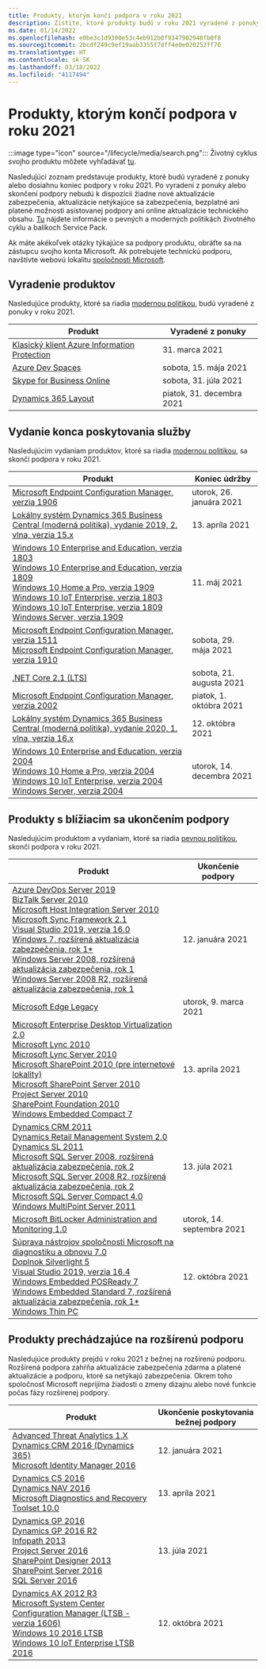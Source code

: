 ```yaml
---
title: Produkty, ktorým končí podpora v roku 2021
description: Zistite, ktoré produkty budú v roku 2021 vyradené z ponuky, ktorých podpora skončí alebo ktoré sa presunú z bežnej do rozšírenej podpory.
ms.date: 01/14/2022
ms.openlocfilehash: e0be3c1d9300e53c4eb912b0f9347902948fb0f8
ms.sourcegitcommit: 2bcdf249c9ef19aab3355f7dff4e0e020252ff76
ms.translationtype: HT
ms.contentlocale: sk-SK
ms.lasthandoff: 03/18/2022
ms.locfileid: "4117494"
---
```

# <a name="products-ending-support-in-2021"></a>Produkty, ktorým končí podpora v roku 2021

:::image type="icon" source="/lifecycle/media/search.png":::
Životný cyklus svojho produktu môžete vyhľadávať [tu](/lifecycle/products/).

Nasledujúci zoznam predstavuje produkty, ktoré budú vyradené z ponuky alebo dosiahnu koniec podpory v roku 2021. Po vyradení z ponuky alebo skončení podpory nebudú k dispozícii žiadne nové aktualizácie zabezpečenia, aktualizácie netýkajúce sa zabezpečenia, bezplatné ani platené možnosti asistovanej podpory ani online aktualizácie technického obsahu. [Tu](/lifecycle/overview/product-end-of-support-overview) nájdete informácie o pevných a moderných politikách životného cyklu a balíkoch Service Pack.

Ak máte akékoľvek otázky týkajúce sa podpory produktu, obráťte sa na zástupcu svojho konta Microsoft. Ak potrebujete technickú podporu, navštívte webovú lokalitu [spoločnosti Microsoft](https://support.microsoft.com/contactus/?ws=support).

## <a name="product-retirements"></a>Vyradenie produktov

Nasledujúce produkty, ktoré sa riadia [modernou politikou](/lifecycle/policies/modern), budú vyradené z ponuky v roku 2021.

| Produkt | Vyradené z ponuky |
| --- | --- |
| [Klasický klient Azure Information Protection](/lifecycle/products/azure-information-protection-classic-client?branch=live)<br> | 31. marca 2021 |
| [Azure Dev Spaces](/lifecycle/products/azure-dev-spaces?branch=live)<br> | sobota, 15. mája 2021 |
| [Skype for Business Online](/lifecycle/products/skype-for-business-online?branch=live)<br> | sobota, 31. júla 2021 |
| [Dynamics 365 Layout](/lifecycle/products/dynamics-365-layout?branch=live)<br> | piatok, 31. decembra 2021 |


## <a name="release-end-of-servicing"></a>Vydanie konca poskytovania služby

Nasledujúcim vydaniam produktov, ktoré sa riadia [modernou politikou](/lifecycle/policies/modern), sa skončí podpora v roku 2021.

| Produkt | Koniec údržby |
| --- | --- |
| [Microsoft Endpoint Configuration Manager, verzia 1906](/lifecycle/products/microsoft-endpoint-configuration-manager?branch=live)<br> | utorok, 26. januára 2021 |
| [Lokálny systém Dynamics 365 Business Central (moderná politika), vydanie 2019, 2. vlna, verzia 15.x](/lifecycle/products/dynamics-365-business-central-onpremises-modern-policy?branch=live)<br> | 13. apríla 2021 |
| [Windows 10 Enterprise and Education, verzia 1803](/lifecycle/products/windows-10-enterprise-and-education?branch=live)<br>[Windows 10 Enterprise and Education, verzia 1809](/lifecycle/products/windows-10-enterprise-and-education?branch=live)<br>[Windows 10 Home a Pro, verzia 1909](/lifecycle/products/windows-10-home-and-pro?branch=live)<br>[Windows 10 IoT Enterprise, verzia 1803](/lifecycle/products/windows-10-iot-enterprise?branch=live)<br>[Windows 10 IoT Enterprise, verzia 1809](/lifecycle/products/windows-10-iot-enterprise?branch=live)<br>[Windows Server, verzia 1909](/lifecycle/products/windows-server?branch=live)<br> | 11. máj 2021 |
| [Microsoft Endpoint Configuration Manager, verzia 1511](/lifecycle/products/microsoft-endpoint-configuration-manager?branch=live)<br>[Microsoft Endpoint Configuration Manager, verzia 1910](/lifecycle/products/microsoft-endpoint-configuration-manager?branch=live)<br> | sobota, 29. mája 2021 |
| [.NET Core 2.1 (LTS)](/lifecycle/products/microsoft-net-and-net-core?branch=live)<br> | sobota, 21. augusta 2021 |
| [Microsoft Endpoint Configuration Manager, verzia 2002](/lifecycle/products/microsoft-endpoint-configuration-manager?branch=live)<br> | piatok, 1. októbra 2021 |
| [Lokálny systém Dynamics 365 Business Central (moderná politika), vydanie 2020, 1. vlna, verzia 16.x](/lifecycle/products/dynamics-365-business-central-onpremises-modern-policy?branch=live)<br> | 12. októbra 2021 |
| [Windows 10 Enterprise and Education, verzia 2004](/lifecycle/products/windows-10-enterprise-and-education?branch=live)<br>[Windows 10 Home a Pro, verzia 2004](/lifecycle/products/windows-10-home-and-pro?branch=live)<br>[Windows 10 IoT Enterprise, verzia 2004](/lifecycle/products/windows-10-iot-enterprise?branch=live)<br>[Windows Server, verzia 2004](/lifecycle/products/windows-server?branch=live)<br> | utorok, 14. decembra 2021 |


## <a name="products-reaching-end-of-support"></a>Produkty s blížiacim sa ukončením podpory

Nasledujúcim produktom a vydaniam, ktoré sa riadia [pevnou politikou](/lifecycle/policies/fixed), skončí podpora v roku 2021.

| Produkt | Ukončenie podpory |
| --- | --- |
| [Azure DevOps Server 2019](/lifecycle/products/azure-devops-server-2019?branch=live)<br>[BizTalk Server 2010](/lifecycle/products/biztalk-server-2010?branch=live)<br>[Microsoft Host Integration Server 2010](/lifecycle/products/microsoft-host-integration-server-2010?branch=live)<br>[Microsoft Sync Framework 2.1](/lifecycle/products/microsoft-sync-framework-21?branch=live)<br>[Visual Studio 2019, verzia 16.0](/lifecycle/products/visual-studio-2019?branch=live)<br>[Windows 7, rozšírená aktualizácia zabezpečenia, rok 1*](/lifecycle/products/windows-7?branch=live)<br>[Windows Server 2008, rozšírená aktualizácia zabezpečenia, rok 1](/lifecycle/products/windows-server-2008?branch=live)<br>[Windows Server 2008 R2, rozšírená aktualizácia zabezpečenia, rok 1](/lifecycle/products/windows-server-2008-r2?branch=live)<br> | 12. januára 2021 |
| [Microsoft Edge Legacy](/lifecycle/products/microsoft-edge-legacy?branch=live)<br> | utorok, 9. marca 2021 |
| [Microsoft Enterprise Desktop Virtualization 2.0](/lifecycle/products/microsoft-enterprise-desktop-virtualization-20?branch=live)<br>[Microsoft Lync 2010](/lifecycle/products/microsoft-lync-2010?branch=live)<br>[Microsoft Lync Server 2010](/lifecycle/products/microsoft-lync-server-2010?branch=live)<br>[Microsoft SharePoint 2010 (pre internetové lokality)](/lifecycle/products/microsoft-sharepoint-2010?branch=live)<br>[Microsoft SharePoint Server 2010](/lifecycle/products/microsoft-sharepoint-server-2010?branch=live)<br>[Project Server 2010](/lifecycle/products/project-server-2010?branch=live)<br>[SharePoint Foundation 2010](/lifecycle/products/sharepoint-foundation-2010?branch=live)<br>[Windows Embedded Compact 7](/lifecycle/products/windows-embedded-compact-7?branch=live)<br> | 13. apríla 2021 |
| [Dynamics CRM 2011](/lifecycle/products/dynamics-crm-2011?branch=live)<br>[Dynamics Retail Management System 2.0](/lifecycle/products/dynamics-retail-management-system-20?branch=live)<br>[Dynamics SL 2011](/lifecycle/products/dynamics-sl-2011?branch=live)<br>[Microsoft SQL Server 2008, rozšírená aktualizácia zabezpečenia, rok 2](/lifecycle/products/microsoft-sql-server-2008?branch=live)<br>[Microsoft SQL Server 2008 R2, rozšírená aktualizácia zabezpečenia, rok 2](/lifecycle/products/microsoft-sql-server-2008-r2?branch=live)<br>[Microsoft SQL Server Compact 4.0](/lifecycle/products/microsoft-sql-server-compact-40?branch=live)<br>[Windows MultiPoint Server 2011](/lifecycle/products/windows-multipoint-server-2011?branch=live)<br> | 13. júla 2021 |
| [Microsoft BitLocker Administration and Monitoring 1.0](/lifecycle/products/microsoft-bitlocker-administration-and-monitoring-10?branch=live)<br> | utorok, 14. septembra 2021 |
| [Súprava nástrojov spoločnosti Microsoft na diagnostiku a obnovu 7.0](/lifecycle/products/microsoft-diagnostics-and-recovery-toolset-70?branch=live)<br>[Doplnok Silverlight 5](/lifecycle/products/silverlight-5?branch=live)<br>[Visual Studio 2019, verzia 16.4](/lifecycle/products/visual-studio-2019?branch=live)<br>[Windows Embedded POSReady 7](/lifecycle/products/windows-embedded-posready-7?branch=live)<br>[Windows Embedded Standard 7, rozšírená aktualizácia zabezpečenia, rok 1*](/lifecycle/products/windows-embedded-standard-7?branch=live)<br>[Windows Thin PC](/lifecycle/products/windows-thin-pc?branch=live)<br> | 12. októbra 2021 |


## <a name="products-moving-to-extended-support"></a>Produkty prechádzajúce na rozšírenú podporu

Nasledujúce produkty prejdú v roku 2021 z bežnej na rozšírenú podporu. Rozšírená podpora zahŕňa aktualizácie zabezpečenia zdarma a platené aktualizácie a podporu, ktoré sa netýkajú zabezpečenia. Okrem toho spoločnosť Microsoft neprijíma žiadosti o zmeny dizajnu alebo nové funkcie počas fázy rozšírenej podpory.

| Produkt | Ukončenie poskytovania bežnej podpory |
| --- | --- |
| [Advanced Threat Analytics 1.X](/lifecycle/products/advanced-threat-analytics-1x?branch=live)<br>[Dynamics CRM 2016 (Dynamics 365)](/lifecycle/products/dynamics-crm-2016-dynamics-365?branch=live)<br>[Microsoft Identity Manager 2016](/lifecycle/products/microsoft-identity-manager-2016?branch=live)<br> | 12. januára 2021 |
| [Dynamics C5 2016](/lifecycle/products/dynamics-c5-2016?branch=live)<br>[Dynamics NAV 2016](/lifecycle/products/dynamics-nav-2016?branch=live)<br>[Microsoft Diagnostics and Recovery Toolset 10.0](/lifecycle/products/microsoft-diagnostics-and-recovery-toolset-100?branch=live)<br> | 13. apríla 2021 |
| [Dynamics GP 2016](/lifecycle/products/dynamics-gp-2016?branch=live)<br>[Dynamics GP 2016 R2](/lifecycle/products/dynamics-gp-2016-r2?branch=live)<br>[Infopath 2013](/lifecycle/products/infopath-2013?branch=live)<br>[Project Server 2016](/lifecycle/products/project-server-2016?branch=live)<br>[SharePoint Designer 2013](/lifecycle/products/sharepoint-designer-2013?branch=live)<br>[SharePoint Server 2016](/lifecycle/products/sharepoint-server-2016?branch=live)<br>[SQL Server 2016](/lifecycle/products/sql-server-2016?branch=live)<br> | 13. júla 2021 |
| [Dynamics AX 2012 R3](/lifecycle/products/dynamics-ax-2012-r3?branch=live)<br>[Microsoft System Center Configuration Manager (LTSB - verzia 1606)](/lifecycle/products/microsoft-system-center-configuration-manager-ltsb-version-1606?branch=live)<br>[Windows 10 2016 LTSB](/lifecycle/products/windows-10-2016-ltsb?branch=live)<br>[Windows 10 IoT Enterprise LTSB 2016](/lifecycle/products/windows-10-iot-enterprise-ltsb-2016?branch=live)<br> | 12. októbra 2021 |

